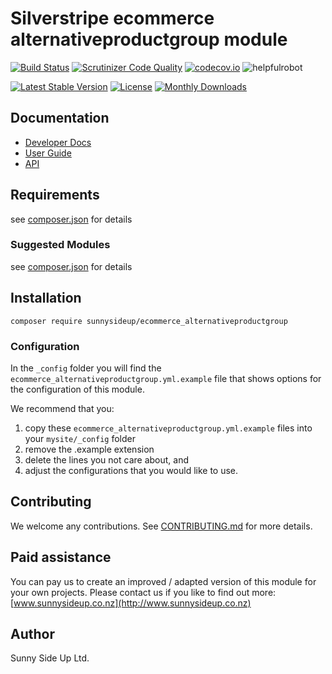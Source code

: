 # Silverstripe ecommerce alternativeproductgroup module
[![Build Status](https://travis-ci.org/sunnysideup/silverstripe-ecommerce_alternativeproductgroup.svg?branch=master)](https://travis-ci.org/sunnysideup/silverstripe-ecommerce_alternativeproductgroup)
[![Scrutinizer Code Quality](https://scrutinizer-ci.com/g/sunnysideup/silverstripe-ecommerce_alternativeproductgroup/badges/quality-score.png?b=master)](https://scrutinizer-ci.com/g/sunnysideup/silverstripe-ecommerce_alternativeproductgroup/?branch=master)
[![codecov.io](https://codecov.io/github/sunnysideup/silverstripe-ecommerce_alternativeproductgroup/coverage.svg?branch=master)](https://codecov.io/github/sunnysideup/silverstripe-ecommerce_alternativeproductgroup?branch=master)
![helpfulrobot](https://helpfulrobot.io/sunnysideup/ecommerce_alternativeproductgroup/badge)

[![Latest Stable Version](https://poser.pugx.org/sunnysideup/ecommerce_alternativeproductgroup/version)](https://packagist.org/packages/sunnysideup/ecommerce_alternativeproductgroup)
[![License](https://poser.pugx.org/sunnysideup/ecommerce_alternativeproductgroup/license)](https://packagist.org/packages/sunnysideup/ecommerce_alternativeproductgroup)
[![Monthly Downloads](https://poser.pugx.org/sunnysideup/ecommerce_alternativeproductgroup/d/monthly)](https://packagist.org/packages/sunnysideup/ecommerce_alternativeproductgroup)


## Documentation



 * [Developer Docs](docs/en/INDEX.md)
 * [User Guide](docs/en/userguide.md)
 * [API](http://ssmods.com/apis/ecommerce_alternativeproductgroup/docs/en/api/)

## Requirements



see [composer.json](composer.json) for details

### Suggested Modules



see [composer.json](composer.json) for details


## Installation


```
composer require sunnysideup/ecommerce_alternativeproductgroup
```

### Configuration



In the `_config` folder you will find the `ecommerce_alternativeproductgroup.yml.example`
file that shows options for the configuration of this module.

We recommend that you:

  1. copy these `ecommerce_alternativeproductgroup.yml.example` files into your
`mysite/_config` folder
  2. remove the .example extension
  3. delete the lines you not care about, and
  4. adjust the configurations that you would like to use.


## Contributing



We welcome any contributions. See [CONTRIBUTING.md](CONTRIBUTING.md) for more details.

## Paid assistance



You can pay us to create an improved / adapted version of this module for your own projects.  Please contact us if you like to find out more: [www.sunnysideup.co.nz](http://www.sunnysideup.co.nz)

## Author



Sunny Side Up Ltd.
